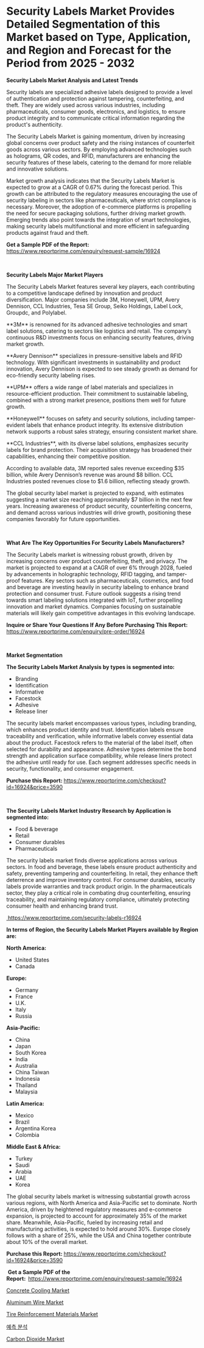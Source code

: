 <p><h1>Security Labels Market Provides Detailed Segmentation of this Market based on Type, Application, and Region and Forecast for the Period from 2025 - 2032</h1></p><p><strong>Security Labels Market Analysis and Latest Trends</strong></p>
<p><p>Security labels are specialized adhesive labels designed to provide a level of authentication and protection against tampering, counterfeiting, and theft. They are widely used across various industries, including pharmaceuticals, consumer goods, electronics, and logistics, to ensure product integrity and to communicate critical information regarding the product's authenticity.</p><p>The Security Labels Market is gaining momentum, driven by increasing global concerns over product safety and the rising instances of counterfeit goods across various sectors. By employing advanced technologies such as holograms, QR codes, and RFID, manufacturers are enhancing the security features of these labels, catering to the demand for more reliable and innovative solutions.</p><p>Market growth analysis indicates that the Security Labels Market is expected to grow at a CAGR of 0.67% during the forecast period. This growth can be attributed to the regulatory measures encouraging the use of security labeling in sectors like pharmaceuticals, where strict compliance is necessary. Moreover, the adoption of e-commerce platforms is propelling the need for secure packaging solutions, further driving market growth. Emerging trends also point towards the integration of smart technologies, making security labels multifunctional and more efficient in safeguarding products against fraud and theft.</p></p>
<p><strong>Get a Sample PDF of the Report:&nbsp;</strong> <a href="https://www.reportprime.com/enquiry/request-sample/16924?utm_campaign=40&utm_medium=2&utm_source=Github&utm_content=ia&utm_term=18032025&utm_id=security-labels">https://www.reportprime.com/enquiry/request-sample/16924</a></p>
<p>&nbsp;</p>
<p><strong>Security Labels Major Market Players</strong></p>
<p><p>The Security Labels Market features several key players, each contributing to a competitive landscape defined by innovation and product diversification. Major companies include 3M, Honeywell, UPM, Avery Dennison, CCL Industries, Tesa SE Group, Seiko Holdings, Label Lock, Groupdc, and Polylabel.</p><p>**3M** is renowned for its advanced adhesive technologies and smart label solutions, catering to sectors like logistics and retail. The company’s continuous R&D investments focus on enhancing security features, driving market growth.</p><p>**Avery Dennison** specializes in pressure-sensitive labels and RFID technology. With significant investments in sustainability and product innovation, Avery Dennison is expected to see steady growth as demand for eco-friendly security labeling rises.</p><p>**UPM** offers a wide range of label materials and specializes in resource-efficient production. Their commitment to sustainable labeling, combined with a strong market presence, positions them well for future growth.</p><p>**Honeywell** focuses on safety and security solutions, including tamper-evident labels that enhance product integrity. Its extensive distribution network supports a robust sales strategy, ensuring consistent market share.</p><p>**CCL Industries**, with its diverse label solutions, emphasizes security labels for brand protection. Their acquisition strategy has broadened their capabilities, enhancing their competitive position.</p><p>According to available data, 3M reported sales revenue exceeding $35 billion, while Avery Dennison’s revenue was around $8 billion. CCL Industries posted revenues close to $1.6 billion, reflecting steady growth.</p><p>The global security label market is projected to expand, with estimates suggesting a market size reaching approximately $7 billion in the next few years. Increasing awareness of product security, counterfeiting concerns, and demand across various industries will drive growth, positioning these companies favorably for future opportunities.</p></p>
<p>&nbsp;</p>
<p><strong>What Are The Key Opportunities For Security Labels Manufacturers?</strong></p>
<p><p>The Security Labels market is witnessing robust growth, driven by increasing concerns over product counterfeiting, theft, and privacy. The market is projected to expand at a CAGR of over 6% through 2028, fueled by advancements in holographic technology, RFID tagging, and tamper-proof features. Key sectors such as pharmaceuticals, cosmetics, and food and beverage are investing heavily in security labeling to enhance brand protection and consumer trust. Future outlook suggests a rising trend towards smart labeling solutions integrated with IoT, further propelling innovation and market dynamics. Companies focusing on sustainable materials will likely gain competitive advantages in this evolving landscape.</p></p>
<p><strong>Inquire or Share Your Questions If Any Before Purchasing This Report:</strong> <a href="https://www.reportprime.com/enquiry/pre-order/16924?utm_campaign=40&utm_medium=2&utm_source=Github&utm_content=ia&utm_term=18032025&utm_id=security-labels">https://www.reportprime.com/enquiry/pre-order/16924</a></p>
<p>&nbsp;</p>
<p><strong>Market Segmentation</strong></p>
<p><strong>The Security Labels Market Analysis by types is segmented into:</strong></p>
<p><ul><li>Branding</li><li>Identification</li><li>Informative</li><li>Facestock</li><li>Adhesive</li><li>Release liner</li></ul></p>
<p><p>The security labels market encompasses various types, including branding, which enhances product identity and trust. Identification labels ensure traceability and verification, while informative labels convey essential data about the product. Facestock refers to the material of the label itself, often selected for durability and appearance. Adhesive types determine the bond strength and application surface compatibility, while release liners protect the adhesive until ready for use. Each segment addresses specific needs in security, functionality, and consumer engagement.</p></p>
<p><strong>Purchase this Report:&nbsp;</strong><a href="https://www.reportprime.com/checkout?id=16924&price=3590&utm_campaign=40&utm_medium=2&utm_source=Github&utm_content=ia&utm_term=18032025&utm_id=security-labels">https://www.reportprime.com/checkout?id=16924&price=3590</a></p>
<p>&nbsp;</p>
<p><strong>The Security Labels Market Industry Research by Application is segmented into:</strong></p>
<p><ul><li>Food & beverage</li><li>Retail</li><li>Consumer durables</li><li>Pharmaceuticals</li></ul></p>
<p><p>The security labels market finds diverse applications across various sectors. In food and beverage, these labels ensure product authenticity and safety, preventing tampering and counterfeiting. In retail, they enhance theft deterrence and improve inventory control. For consumer durables, security labels provide warranties and track product origin. In the pharmaceuticals sector, they play a critical role in combating drug counterfeiting, ensuring traceability, and maintaining regulatory compliance, ultimately protecting consumer health and enhancing brand trust.</p></p>
<p><a href="https://www.reportprime.com/security-labels-r16924?utm_campaign=40&utm_medium=2&utm_source=Github&utm_content=ia&utm_term=18032025&utm_id=security-labels">&nbsp;https://www.reportprime.com/security-labels-r16924</a></p>
<p><strong>In terms of Region, the Security Labels Market Players available by Region are:</strong></p>
<p>
    <p> <strong> North America: </strong>
        <ul>
            <li>United States</li>
            <li>Canada</li>
        </ul>
        </p> 
    <p> <strong> Europe: </strong>
        <ul>
            <li>Germany</li>
            <li>France</li>
            <li>U.K.</li>
            <li>Italy</li>
            <li>Russia</li>
        </ul>
        </p> 
    <p> <strong> Asia-Pacific: </strong>
        <ul>
            <li>China</li>
            <li>Japan</li>
            <li>South Korea</li>
            <li>India</li>
            <li>Australia</li>
            <li>China Taiwan</li>
            <li>Indonesia</li>
            <li>Thailand</li>
            <li>Malaysia</li>
        </ul>
        </p> 
    <p> <strong> Latin America: </strong>
        <ul>
            <li>Mexico</li>
            <li>Brazil</li>
            <li>Argentina Korea</li>
            <li>Colombia</li>
        </ul>
        </p> 
    <p> <strong> Middle East & Africa: </strong>
        <ul>
            <li>Turkey</li>
            <li>Saudi</li>
            <li>Arabia</li>
            <li>UAE</li>
            <li>Korea</li>
        </ul>
    </p>
    </p>
<p><p>The global security labels market is witnessing substantial growth across various regions, with North America and Asia-Pacific set to dominate. North America, driven by heightened regulatory measures and e-commerce expansion, is projected to account for approximately 35% of the market share. Meanwhile, Asia-Pacific, fueled by increasing retail and manufacturing activities, is expected to hold around 30%. Europe closely follows with a share of 25%, while the USA and China together contribute about 10% of the overall market.</p></p>
<p><strong>Purchase this Report: </strong><a href="https://www.reportprime.com/checkout?id=16924&price=3590&utm_campaign=40&utm_medium=2&utm_source=Github&utm_content=ia&utm_term=18032025&utm_id=security-labels">https://www.reportprime.com/checkout?id=16924&price=3590</a></p>
<p>&nbsp;<strong>Get a Sample PDF of the Report:&nbsp;&nbsp;</strong><a href="https://www.reportprime.com/enquiry/request-sample/16924?utm_campaign=40&utm_medium=2&utm_source=Github&utm_content=ia&utm_term=18032025&utm_id=security-labels">https://www.reportprime.com/enquiry/request-sample/16924</a></p>
<p><strong></strong></p>
<p><p><a href="https://github.com/muoioconzej8/Market-Research-Report-List-1/blob/main/concrete-cooling-market.md?utm_campaign=40&utm_medium=2&utm_source=Github&utm_content=ia&utm_term=18032025&utm_id=security-labels">Concrete Cooling Market</a></p><p><a href="https://github.com/gripeluigstt/Market-Research-Report-List-1/blob/main/aluminum-wire-market.md?utm_campaign=40&utm_medium=2&utm_source=Github&utm_content=ia&utm_term=18032025&utm_id=security-labels">Aluminum Wire Market</a></p><p><a href="https://github.com/obajimlaweh59/Market-Research-Report-List-1/blob/main/tire-reinforcement-materials-market.md?utm_campaign=40&utm_medium=2&utm_source=Github&utm_content=ia&utm_term=18032025&utm_id=security-labels">Tire Reinforcement Materials Market</a></p><p><a href="https://github.com/sougarounis/Market-Research-Report-List-7/blob/main/515142247341.md?utm_campaign=40&utm_medium=2&utm_source=Github&utm_content=ia&utm_term=18032025&utm_id=security-labels">예측 분석</a></p><p><a href="https://github.com/rvadencho/Market-Research-Report-List-1/blob/main/carbon-dioxide-market.md?utm_campaign=40&utm_medium=2&utm_source=Github&utm_content=ia&utm_term=18032025&utm_id=security-labels">Carbon Dioxide Market</a></p></p>